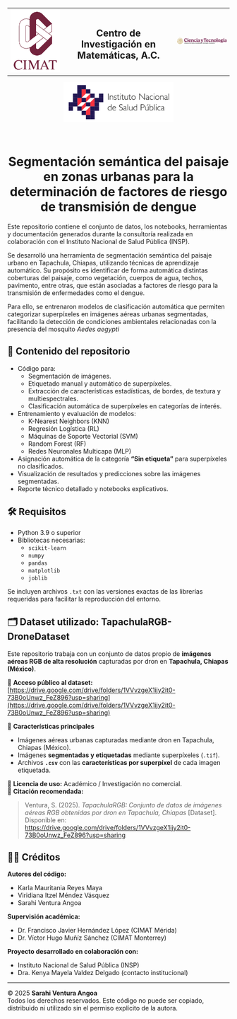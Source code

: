 <table width="130%">
  <tr>
    <td align="left" width="25%">
      <img src="logocimat.png" alt="Logo CIMAT" width="120">
    </td>
    <td align="center" width="50%">
      <h2>Centro de Investigación en Matemáticas, A.C.</h2>
    </td>
    <td align="right" width="35%">
      <img src="logo_secihti.png" alt="Logo SECiHTI" width="450">
    </td>
  </tr>
</table>


<p align="center">
  <img src="logo_insp.png" alt="Logo INSP" width="250"/>
</p>
<br>

<h1 align="center">Segmentación semántica del paisaje en zonas urbanas para la determinación de factores de riesgo de transmisión de dengue</h1>


Este repositorio contiene el conjunto de datos, los notebooks, herramientas y documentación generados durante la consultoría realizada en colaboración con el Instituto Nacional de Salud Pública (INSP).

Se desarrolló una herramienta de segmentación semántica del paisaje urbano en Tapachula, Chiapas, utilizando técnicas de aprendizaje automático. Su propósito es identificar de forma automática distintas coberturas del paisaje, como vegetación, cuerpos de agua, techos, pavimento, entre otras, que están asociadas a factores de riesgo para la transmisión de enfermedades como el dengue.

Para ello, se entrenaron modelos de clasificación automática que permiten categorizar superpíxeles en imágenes aéreas urbanas segmentadas, facilitando la detección de condiciones ambientales relacionadas con la presencia del mosquito *Aedes aegypti*


## 📂 Contenido del repositorio

- Código para:
  - Segmentación de imágenes.
  - Etiquetado manual y automático de superpíxeles.
  - Extracción de características estadísticas, de bordes, de textura y multiespectrales.
  - Clasificación automática de superpíxeles en categorías de interés.
- Entrenamiento y evaluación de modelos:
  - K-Nearest Neighbors (KNN)
  - Regresión Logística (RL)
  - Máquinas de Soporte Vectorial (SVM)
  - Random Forest (RF)
  - Redes Neuronales Multicapa (MLP)
- Asignación automática de la categoría **“Sin etiqueta”** para superpíxeles no clasificados.
- Visualización de resultados y predicciones sobre las imágenes segmentadas.
- Reporte técnico detallado y notebooks explicativos.

## 🛠 Requisitos

- Python 3.9 o superior  
- Bibliotecas necesarias:
  - `scikit-learn`
  - `numpy`
  - `pandas`
  - `matplotlib`
  - `joblib`

Se incluyen archivos `.txt` con las versiones exactas de las librerías requeridas para facilitar la reproducción del entorno.

## 🗂️ Dataset utilizado: TapachulaRGB-DroneDataset

Este repositorio trabaja con un conjunto de datos propio de **imágenes aéreas RGB de alta resolución** capturadas por dron en **Tapachula, Chiapas (México)**.

🔗 **Acceso público al dataset:**  
[https://drive.google.com/drive/folders/1VVvzgeX1ijy2it0-73B0oUnwz_FeZ896?usp=sharing](https://drive.google.com/drive/folders/1VVvzgeX1ijy2it0-73B0oUnwz_FeZ896?usp=sharing)

📍 **Características principales**
- Imágenes aéreas urbanas capturadas mediante dron en Tapachula, Chiapas (México).
- Imágenes **segmentadas y etiquetadas** mediante superpíxeles (`.tif`).
- Archivos **`.csv`** con las **características por superpíxel** de cada imagen etiquetada.

📌 **Licencia de uso:** Académico / Investigación no comercial.  
📌 **Citación recomendada:**

> Ventura, S. (2025). *TapachulaRGB: Conjunto de datos de imágenes aéreas RGB obtenidas por dron en Tapachula, Chiapas* [Dataset].  
> Disponible en: https://drive.google.com/drive/folders/1VVvzgeX1ijy2it0-73B0oUnwz_FeZ896?usp=sharing


## 👩‍💻 Créditos

**Autores del código:**
- Karla Mauritania Reyes Maya  
- Viridiana Itzel Méndez Vásquez  
- Sarahi Ventura Angoa

**Supervisión académica:**
- Dr. Francisco Javier Hernández López (CIMAT Mérida)  
- Dr. Víctor Hugo Muñíz Sánchez (CIMAT Monterrey)

**Proyecto desarrollado en colaboración con:**
- Instituto Nacional de Salud Pública (INSP)  
- Dra. Kenya Mayela Valdez Delgado (contacto institucional)

---

© 2025 **Sarahi Ventura Angoa**  
Todos los derechos reservados. Este código no puede ser copiado, distribuido ni utilizado sin el permiso explícito de la autora.
